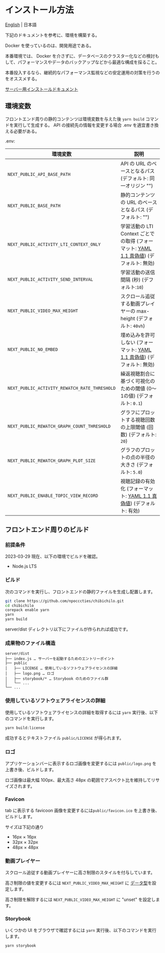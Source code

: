 # インストール方法

[English](INSTALL-en.md) | 日本語

下記のドキュメントを参考に、環境を構築する。

Docker を使っているのは、開発用途である。

本番環境では、 Docker を介さずに、データベースのクラスター化などの検討もして、パフォーマンスやデータのバックアップなどから最適な構成を採ること。

本番投入するなら、継続的なパフォーマンス監視などの安定運用の対策を行うのをオススメする。

[サーバー用インストールドキュメント](./server/README.md)

## 環境変数

フロントエンド周りの静的コンテンツは環境変数を与えた後 `yarn build` コマンドを実行して生成する。
API の接続先の情報を変更する場合 .env を適宜書き換える必要がある。

.env:

| 環境変数                                      | 説明                                                                                                                      |
| --------------------------------------------- | ------------------------------------------------------------------------------------------------------------------------- |
| `NEXT_PUBLIC_API_BASE_PATH`                   | API の URL のベースとなるパス (デフォルト: 同一オリジン "")                                                               |
| `NEXT_PUBLIC_BASE_PATH`                       | 静的コンテンツの URL のベースとなるパス (デフォルト: "")                                                                  |
| `NEXT_PUBLIC_ACTIVITY_LTI_CONTEXT_ONLY`       | 学習活動の LTI Context ごとでの取得 (フォーマット: [YAML 1.1 真偽値](https://yaml.org/type/bool.html)) (デフォルト: 無効) |
| `NEXT_PUBLIC_ACTIVITY_SEND_INTERVAL`          | 学習活動の送信間隔 (秒) (デフォルト:`10`)                                                                                 |
| `NEXT_PUBLIC_VIDEO_MAX_HEIGHT`                | スクロール追従する動画プレイヤーの max-height (デフォルト: `40vh`)                                                        |
| `NEXT_PUBLIC_NO_EMBED`                        | 埋め込みを許可しない (フォーマット: [YAML 1.1 真偽値](https://yaml.org/type/bool.html)) (デフォルト: 無効)                |
| `NEXT_PUBLIC_ACTIVITY_REWATCH_RATE_THRESHOLD` | 繰返視聴割合に基づく可視化のための閾値 (0〜1の値) (デフォルト: `0.1`)                                                     |
| `NEXT_PUBLIC_REWATCH_GRAPH_COUNT_THRESHOLD`   | グラフにプロットする視聴回数の上限閾値 (回数) (デフォルト: `20`)                                                          |
| `NEXT_PUBLIC_REWATCH_GRAPH_PLOT_SIZE`         | グラフのプロットの点の半径の大きさ (デフォルト: `5.0`)                                                                    |
| `NEXT_PUBLIC_ENABLE_TOPIC_VIEW_RECORD`        | 視聴記録の有効化 (フォーマット: [YAML 1.1 真偽値](https://yaml.org/type/bool.html)) (デフォルト: 有効)                    |

## フロントエンド周りのビルド

### 前提条件

2023-03-29 現在、以下の環境でビルドを確認。

- Node.js LTS

### ビルド

次のコマンドを実行し、フロントエンドの静的ファイルを生成し配置します。

```sh
git clone https://github.com/npocccties/chibichilo.git
cd chibichilo
corepack enable yarn
yarn
yarn build
```

server/dist ディレクトリ以下にファイルが作られれば成功です。

### 成果物のファイル構造

```
server/dist
├── index.js … サーバーを起動するためのエントリーポイント
├── public
│   ├── LICENSE … 使用しているソフトウェアライセンスの詳細
│   ├── logo.png … ロゴ
│   ├── storybook/* … Storybook のためのファイル群
│   └── ...
└── ...
```

### 使用しているソフトウェアライセンスの詳細

使用しているソフトウェアライセンスの詳細を取得するには `yarn` 実行後、以下のコマンドを実行します。

```sh
yarn build:license
```

成功するとテキストファイル `public/LICENSE` が得られます。

### ロゴ

アプリケーションバーに表示するロゴ画像を変更するには `public/logo.png` を上書き後、ビルドします。

ロゴ画像は最大幅 100px、最大高さ 48px の範囲でアスペクト比を維持してリサイズされます。

### Favicon

tab に表示する favicoon 画像を変更するには`public/favicon.ico` を上書き後、ビルドします。

サイズは下記の通り

- 16px × 16px
- 32px × 32px
- 48px × 48px

### 動画プレイヤー

スクロール追従する動画プレイヤーに高さ制限のスタイルを付与しています。

高さ制限の値を変更するには `NEXT_PUBLIC_VIDEO_MAX_HEIGHT` に [<length> データ型](https://developer.mozilla.org/ja/docs/Web/CSS/Length)を設定します。

高さ制限を解除するには `NEXT_PUBLIC_VIDEO_MAX_HEIGHT` に "unset" を設定します。

### Storybook

いくつかの UI をブラウザで確認するには `yarn` 実行後、以下のコマンドを実行します。

```sh
yarn storybook
```
